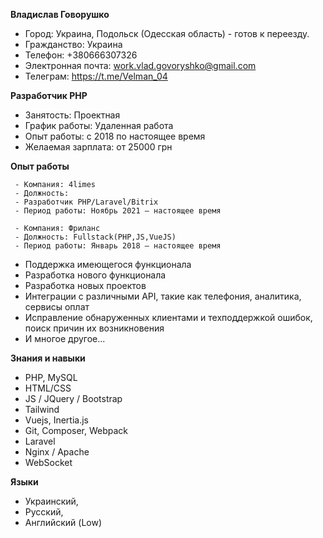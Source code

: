 
**Владислав Говорушко**
 - Город: Украина, Подольск (Одесская область) - готов к переезду.
 - Гражданство: Украина
 - Телефон: +380666307326
 - Электронная почта: work.vlad.govoryshko@gmail.com
 - Телеграм: https://t.me/Velman_04

**Разработчик PHP**
 - Занятость: Проектная
 - График работы: Удаленная работа
 - Опыт работы: с 2018 по настоящее время
 - Желаемая зарплата: от 25000 грн

**Опыт работы**

     - Компания: 4limes
     - Должность:
     - Разработчик PHP/Laravel/Bitrix
     - Период работы: Ноябрь 2021 – настоящее время

     - Компания: Фриланс
     - Должность: Fullstack(PHP,JS,VueJS)
     - Период работы: Январь 2018 – настоящее время

 - Поддержка имеющегося функционала
 - Разработка нового функционала
 - Разработка новых проектов
 - Интеграции с различными API, такие как телефония, аналитика, сервисы оплат
 - Исправление обнаруженных клиентами и техподдержкой ошибок, поиск причин их возникновения
 - И многое другое...

**Знания и навыки**
 - PHP, MySQL
 - HTML/CSS
 - JS / JQuery / Bootstrap
 - Tailwind
 - Vuejs, Inertia.js
 - Git, Composer, Webpack
 - Laravel
 - Nginx / Apache
 - WebSocket

**Языки**
 - Украинский,
 - Русский,
 - Английский (Low)
